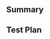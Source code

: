 <!--
  Thanks for submitting a pull request!
  We appreciate you spending the time to work on these changes. Please provide enough information so that others can review your pull request.

  Before submitting a pull request, please make sure the following is done:

  1. Fork [the repository](https://github.com/avantifellows/plio-backend) and create your branch from `master`.
  2. Run the installation steps from the project readme.
  3. Please ensure coding standard and conventions are followed. You can find the details at https://docs.djangoproject.com/en/dev/internals/contributing/writing-code/coding-style/.

-->

## Summary

<!-- Explain the **motivation** for making this change. What existing problem does the pull request solve? -->

## Test Plan

<!-- Demonstrate the code is solid. Example: The exact commands you ran and their output, screenshots / videos if the pull request changes the user interface. -->
